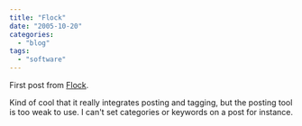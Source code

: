 ```yaml
---
title: "Flock"
date: "2005-10-20"
categories: 
  - "blog"
tags: 
  - "software"
---
```


First post from [Flock](http://www.flock.com/).  

Kind of cool that it really integrates posting and tagging, but the posting tool is too weak to use. I can't set categories or keywords on a post for instance.

